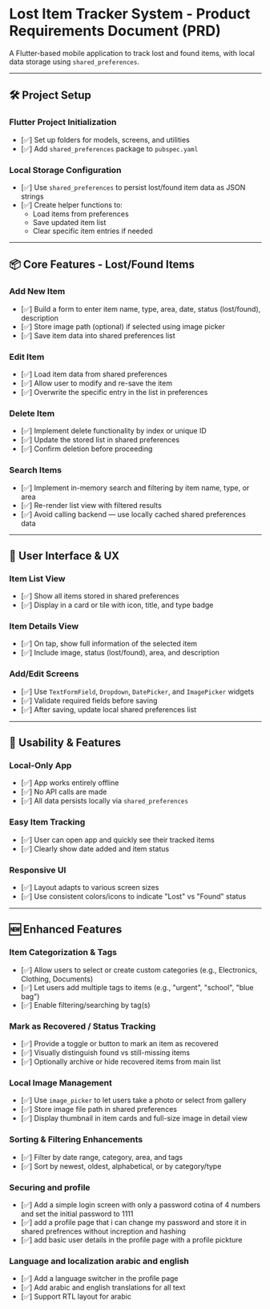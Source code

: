 # Lost Item Tracker System - Product Requirements Document (PRD)

A Flutter-based mobile application to track lost and found items, with local data storage using `shared_preferences`.

---

## 🛠 Project Setup

### Flutter Project Initialization
- [✅] Set up folders for models, screens, and utilities
- [✅] Add `shared_preferences` package to `pubspec.yaml`

### Local Storage Configuration
- [✅] Use `shared_preferences` to persist lost/found item data as JSON strings
- [✅] Create helper functions to:
    - Load items from preferences
    - Save updated item list
    - Clear specific item entries if needed

---

## 📦 Core Features - Lost/Found Items

### Add New Item
- [✅] Build a form to enter item name, type, area, date, status (lost/found), description
- [✅] Store image path (optional) if selected using image picker
- [✅] Save item data into shared preferences list

### Edit Item
- [✅] Load item data from shared preferences
- [✅] Allow user to modify and re-save the item
- [✅] Overwrite the specific entry in the list in preferences

### Delete Item
- [✅] Implement delete functionality by index or unique ID
- [✅] Update the stored list in shared preferences
- [✅] Confirm deletion before proceeding

### Search Items
- [✅] Implement in-memory search and filtering by item name, type, or area
- [✅] Re-render list view with filtered results
- [✅] Avoid calling backend — use locally cached shared preferences data

---

## 🎨 User Interface & UX

### Item List View
- [✅] Show all items stored in shared preferences
- [✅] Display in a card or tile with icon, title, and type badge

### Item Details View
- [✅] On tap, show full information of the selected item
- [✅] Include image, status (lost/found), area, and description

### Add/Edit Screens
- [✅] Use `TextFormField`, `Dropdown`, `DatePicker`, and `ImagePicker` widgets
- [✅] Validate required fields before saving
- [✅] After saving, update local shared preferences list

---

## 🚀 Usability & Features

### Local-Only App
- [✅] App works entirely offline
- [✅] No API calls are made
- [✅] All data persists locally via `shared_preferences`

### Easy Item Tracking
- [✅] User can open app and quickly see their tracked items
- [✅] Clearly show date added and item status

### Responsive UI
- [✅] Layout adapts to various screen sizes
- [✅] Use consistent colors/icons to indicate "Lost" vs "Found" status

---

## 🆕 Enhanced Features

### Item Categorization & Tags
- [✅] Allow users to select or create custom categories (e.g., Electronics, Clothing, Documents)
- [✅] Let users add multiple tags to items (e.g., "urgent", "school", "blue bag")
- [✅] Enable filtering/searching by tag(s)

### Mark as Recovered / Status Tracking
- [✅] Provide a toggle or button to mark an item as recovered
- [✅] Visually distinguish found vs still-missing items
- [✅] Optionally archive or hide recovered items from main list


### Local Image Management
- [✅] Use `image_picker` to let users take a photo or select from gallery
- [✅] Store image file path in shared preferences
- [✅] Display thumbnail in item cards and full-size image in detail view


### Sorting & Filtering Enhancements
- [✅] Filter by date range, category, area, and tags
- [✅] Sort by newest, oldest, alphabetical, or by category/type


### Securing and profile 
- [✅] Add a simple login screen with only a password cotina of 4 numbers and set the initial password to 1111
- [✅] add a profile page that i can change my password and store it in shared prefrences without increption and hashing 
- [✅] add basic user details in the profile page with a profile pickture

### Language and localization arabic and english
- [✅] Add a language switcher in the profile page
- [✅] Add arabic and english translations for all text
- [✅] Support RTL layout for arabic

